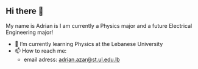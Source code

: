## Hi there 👋
My name is Adrian is I am currently a Physics major and a future Electrical Engineering major!
- 🌱 I’m currently learning Physics at the Lebanese University
- 📫 How to reach me:
   - email adress: adrian.azar@st.ul.edu.lb
<!--
**AdrianAzar/adrianazar** is a ✨ _special_ ✨ repository because its `README.md` (this file) appears on your GitHub profile.

Here are some ideas to get you started:

- 🔭 I’m currently working on ...
- 🌱 I’m currently learning ...
- 👯 I’m looking to collaborate on ...
- 🤔 I’m looking for help with ...
- 💬 Ask me about ...
- 📫 How to reach me: ...
- 😄 Pronouns: ...
- ⚡ Fun fact: ...
-->
